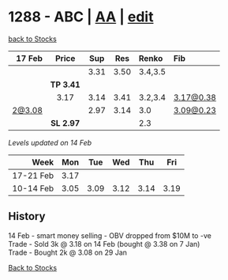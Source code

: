 # 1288 - ABC | [AA](http://www.aastocks.com/en/stocks/quote/detailchart.aspx?symbol=01288) | [edit](https://github.com/alwinwoo/alwinwoo.github.io/edit/master/stocks/1288.md)
[back to Stocks](https://alwinwoo.github.io/stocks.html)

| 17 Feb  | Price       | Sup   | Res   | Renko     | Fib
| ---:    | :---:       | :---: | :---: | :---      | :--
|         |             | 3.31  | 3.50  | 3.4,3.5   |
|         | **TP 3.41** |
|         | 3.17        | 3.14  | 3.41  | 3.2,3.4   | 3.17@0.38
| 2@3.08  |             | 2.97  | 3.14  | 3.0       | 3.09@0.23
|         | **SL 2.97** |       |       | 2.3       | 

*Levels updated on 14 Feb*

Week      | Mon   | Tue   | Wed   | Thu   | Fri   |
---:      | :---: | :---: | :---: | :---: | :---: |
17-21 Feb | 3.17  |
10-14 Feb | 3.05  | 3.09  | 3.12  | 3.14  | 3.19  |

## History
14 Feb - smart money selling - OBV dropped from $10M to -ve <br>
Trade - Sold 3k @ 3.18 on 14 Feb (bought @ 3.38 on 7 Jan)   <br>
Trade - Bought 2k @ 3.08 on 29 Jan                          <br>

[Back to Stocks](https://alwinwoo.github.io/stocks)
